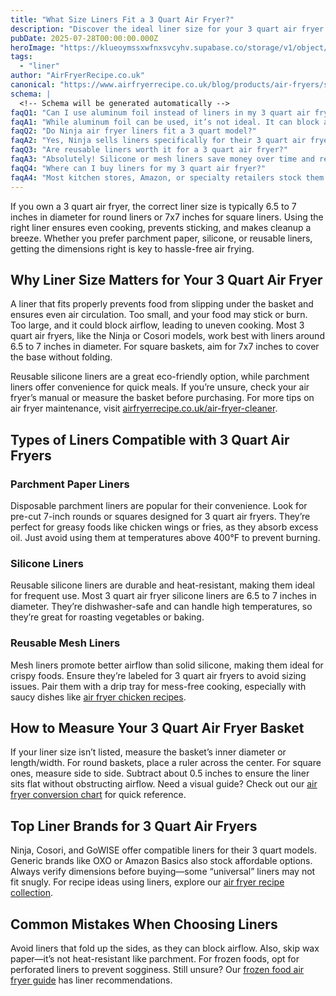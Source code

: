 ```yaml
---
title: "What Size Liners Fit a 3 Quart Air Fryer?"
description: "Discover the ideal liner size for your 3 quart air fryer with our expert guide. Get the right fit for paper, silicone, or reusable liners today!"
pubDate: 2025-07-28T00:00:00.000Z
heroImage: "https://klueoymssxwfnxsvcyhv.supabase.co/storage/v1/object/public/Shmucket/what-size-liners-fit-3-quart-air-fryer.webp"
tags:
  - "liner"
author: "AirFryerRecipe.co.uk"
canonical: "https://www.airfryerrecipe.co.uk/blog/products/air-fryers/specifications/what-size-liners-fit-3-quart-air-fryer"
schema: |
  <!-- Schema will be generated automatically -->
faqQ1: "Can I use aluminum foil instead of liners in my 3 quart air fryer?"
faqA1: "While aluminum foil can be used, it’s not ideal. It can block airflow and cause uneven cooking. If you must use it, poke holes for ventilation and avoid covering the entire basket. Parchment or silicone liners are safer and more effective."
faqQ2: "Do Ninja air fryer liners fit a 3 quart model?"
faqA2: "Yes, Ninja sells liners specifically for their 3 quart air fryers. Check the product description for exact dimensions, as sizes vary slightly between models. Generic 7-inch liners usually work too."
faqQ3: "Are reusable liners worth it for a 3 quart air fryer?"
faqA3: "Absolutely! Silicone or mesh liners save money over time and reduce waste. They’re also more durable and handle high heat better than disposable options. Just hand-wash or place them in the dishwasher for easy cleaning."
faqQ4: "Where can I buy liners for my 3 quart air fryer?"
faqA4: "Most kitchen stores, Amazon, or specialty retailers stock them. Look for “3 quart air fryer liners” in the product title. For trusted recommendations, visit <a href=https://www.airfryerrecipe.co.uk>airfryerrecipe.co.uk</a> for curated buying guides."
---
```

<p>If you own a 3 quart air fryer, the correct liner size is typically 6.5 to 7 inches in diameter for round liners or 7x7 inches for square liners. Using the right liner ensures even cooking, prevents sticking, and makes cleanup a breeze. Whether you prefer parchment paper, silicone, or reusable liners, getting the dimensions right is key to hassle-free air frying.</p>  

<h2>Why Liner Size Matters for Your 3 Quart Air Fryer</h2>  
<p>A liner that fits properly prevents food from slipping under the basket and ensures even air circulation. Too small, and your food may stick or burn. Too large, and it could block airflow, leading to uneven cooking. Most 3 quart air fryers, like the Ninja or Cosori models, work best with liners around 6.5 to 7 inches in diameter. For square baskets, aim for 7x7 inches to cover the base without folding.</p>  

<p>Reusable silicone liners are a great eco-friendly option, while parchment liners offer convenience for quick meals. If you’re unsure, check your air fryer’s manual or measure the basket before purchasing. For more tips on air fryer maintenance, visit <a href=https://www.airfryerrecipe.co.uk/air-fryer-cleaner>airfryerrecipe.co.uk/air-fryer-cleaner</a>.</p>  

<h2>Types of Liners Compatible with 3 Quart Air Fryers</h2>  
<h3>Parchment Paper Liners</h3>  
<p>Disposable parchment liners are popular for their convenience. Look for pre-cut 7-inch rounds or squares designed for 3 quart air fryers. They’re perfect for greasy foods like chicken wings or fries, as they absorb excess oil. Just avoid using them at temperatures above 400°F to prevent burning.</p>  

<h3>Silicone Liners</h3>  
<p>Reusable silicone liners are durable and heat-resistant, making them ideal for frequent use. Most 3 quart air fryer silicone liners are 6.5 to 7 inches in diameter. They’re dishwasher-safe and can handle high temperatures, so they’re great for roasting vegetables or baking.</p>  

<h3>Reusable Mesh Liners</h3>  
<p>Mesh liners promote better airflow than solid silicone, making them ideal for crispy foods. Ensure they’re labeled for 3 quart air fryers to avoid sizing issues. Pair them with a drip tray for mess-free cooking, especially with saucy dishes like <a href=https://www.airfryerrecipe.co.uk/recipe-category/chicken>air fryer chicken recipes</a>.</p>  

<h2>How to Measure Your 3 Quart Air Fryer Basket</h2>  
<p>If your liner size isn’t listed, measure the basket’s inner diameter or length/width. For round baskets, place a ruler across the center. For square ones, measure side to side. Subtract about 0.5 inches to ensure the liner sits flat without obstructing airflow. Need a visual guide? Check out our <a href=https://www.airfryerrecipe.co.uk/air-fryer-conversion-chart>air fryer conversion chart</a> for quick reference.</p>  

<h2>Top Liner Brands for 3 Quart Air Fryers</h2>  
<p>Ninja, Cosori, and GoWISE offer compatible liners for their 3 quart models. Generic brands like OXO or Amazon Basics also stock affordable options. Always verify dimensions before buying—some “universal” liners may not fit snugly. For recipe ideas using liners, explore our <a href=https://www.airfryerrecipe.co.uk/recipes>air fryer recipe collection</a>.</p>  

<h2>Common Mistakes When Choosing Liners</h2>  
<p>Avoid liners that fold up the sides, as they can block airflow. Also, skip wax paper—it’s not heat-resistant like parchment. For frozen foods, opt for perforated liners to prevent sogginess. Still unsure? Our <a href=https://www.airfryerrecipe.co.uk/recipe-category/frozen-foods>frozen food air fryer guide</a> has liner recommendations.</p>
